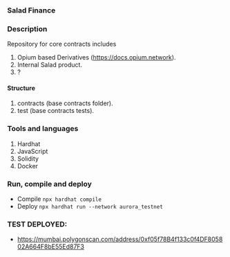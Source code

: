 ### Salad Finance

### Description
Repository for core contracts includes
1) Opium based Derivatives (https://docs.opium.network).
2) Internal Salad product.
3) ?

#### Structure
1) contracts (base contracts folder).
2) test (base contracts tests).

### Tools and languages
1) Hardhat
2) JavaScript
3) Solidity
4) Docker

### Run, compile and deploy
- Compile
```npx hardhat compile```
- Deploy
```npx hardhat run --network aurora_testnet```

### TEST DEPLOYED:
- https://mumbai.polygonscan.com/address/0xf05f78B4f133c0f4DF805802A664F8bE55Ed87F3